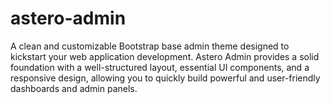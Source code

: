 # astero-admin
A clean and customizable Bootstrap base admin theme designed to kickstart your web application development. Astero Admin provides a solid foundation with a well-structured layout, essential UI components, and a responsive design, allowing you to quickly build powerful and user-friendly dashboards and admin panels.
